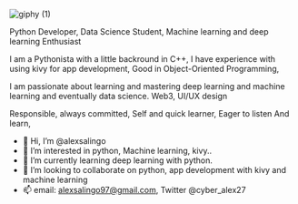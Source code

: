 ![giphy (1)](https://user-images.githubusercontent.com/75979202/154839209-6da63854-95c8-439c-b114-1c09dde033b3.gif)


Python Developer, Data Science Student, Machine learning and deep learning Enthusiast
 
 I am a Pythonista with a little backround in C++, I have experience with using kivy for app development, Good in Object-Oriented Programming, 
 
 I am passionate about learning and mastering deep learning and machine learning and eventually data science. Web3, UI/UX design
 
 Responsible, always committed, Self and quick learner, Eager to listen And learn, 
 
 
- 👋 Hi, I’m @alexsalingo
- 👀 I’m interested in python, Machine learning, kivy..
- 🌱 I’m currently learning deep learning with python.
- 💞️ I’m looking to collaborate on python, app development with kivy and machine learning 
- 📫 email: alexsalingo97@gmail.com, Twitter @cyber_alex27 

<!---
alexsalingo/alexsalingo is a ✨ special ✨ repository because its `README.md` (this file) appears on your GitHub profile.
You can click the Preview link to take a look at your changes.
--->
